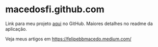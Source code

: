 # macedosfi.github.com

Link para meu projeto <a href="https://github.com/MacedoSFI/equipes-de-projeto">aqui</a> no GitHub.
Maiores detalhes no readme da aplicação.

Veja meus artigos em https://felipebbmacedo.medium.com/
